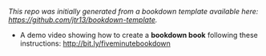 *This repo was initially generated from a bookdown template available here: https://github.com/jtr13/bookdown-template.*

* A demo video showing how to create a **bookdown book** following these instructions: http://bit.ly/fiveminutebookdown



